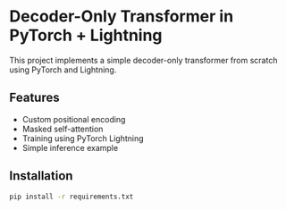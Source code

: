 # Decoder-Only Transformer in PyTorch + Lightning

This project implements a simple decoder-only transformer from scratch using PyTorch and Lightning.

## Features
- Custom positional encoding
- Masked self-attention
- Training using PyTorch Lightning
- Simple inference example

## Installation
```bash
pip install -r requirements.txt
